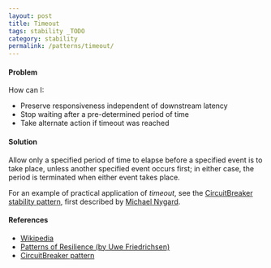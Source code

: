 ```yaml
---
layout: post
title: Timeout
tags: stability _TODO
category: stability
permalink: /patterns/timeout/
---
```


#### Problem

How can I:

* Preserve responsiveness independent of downstream latency
* Stop waiting after a pre-determined period of time
* Take alternate action if timeout was reached


#### Solution

Allow only a specified period of time to elapse before a specified event is to take place,
unless another specified event occurs first;
in either case, the period is terminated when either event takes place.

For an example of practical application of _timeout_, see the
[CircuitBreaker stability pattern](), first described
by [Michael Nygard](https://pragprog.com/book/mnee/release-it).


#### References

* [Wikipedia](https://en.wikipedia.org/wiki/Timeout_(computing))
* [Patterns of Resilience (by Uwe Friedrichsen)](https://www.slideshare.net/ufried/patterns-of-resilience)
* [CircuitBreaker pattern](/patterns/circuit-breaker)
